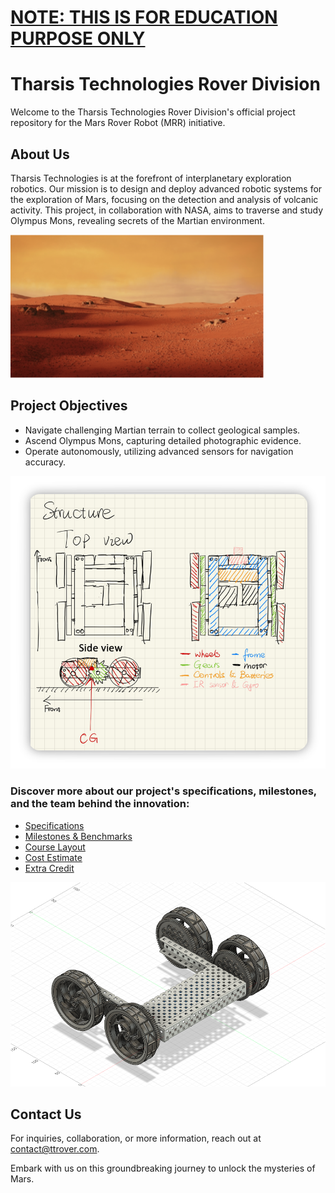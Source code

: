 # [NOTE: THIS IS FOR EDUCATION PURPOSE ONLY](https://manual.eg.poly.edu/index.php/Mars_Rover_Robot_(MRR)) 

# Tharsis Technologies Rover Division

Welcome to the Tharsis Technologies Rover Division's official project repository for the Mars Rover Robot (MRR) initiative. 

## About Us
Tharsis Technologies is at the forefront of interplanetary exploration robotics. Our mission is to design and deploy advanced robotic systems for the exploration of Mars, focusing on the detection and analysis of volcanic activity. This project, in collaboration with NASA, aims to traverse and study Olympus Mons, revealing secrets of the Martian environment.

![Mars Picture](image/Mars-Picture.png)

## Project Objectives
- Navigate challenging Martian terrain to collect geological samples.
- Ascend Olympus Mons, capturing detailed photographic evidence.
- Operate autonomously, utilizing advanced sensors for navigation accuracy.

![Structure](image/Structure.png)

### Discover more about our project's specifications, milestones, and the team behind the innovation: 
- [Specifications](SPECIFICATIONS.md)
- [Milestones & Benchmarks](MILESTONES_BENCHMARKS.md)
- [Course Layout](COURSE_LAYOUT.md)
- [Cost Estimate](COST_ESTIMATE.md)
- [Extra Credit](EXTRA_CREDIT.md)

![CAD view](image/CAD.png)

## Contact Us
For inquiries, collaboration, or more information, reach out at [contact@ttrover.com](mailto:contact@ttrover.com).

Embark with us on this groundbreaking journey to unlock the mysteries of Mars.
